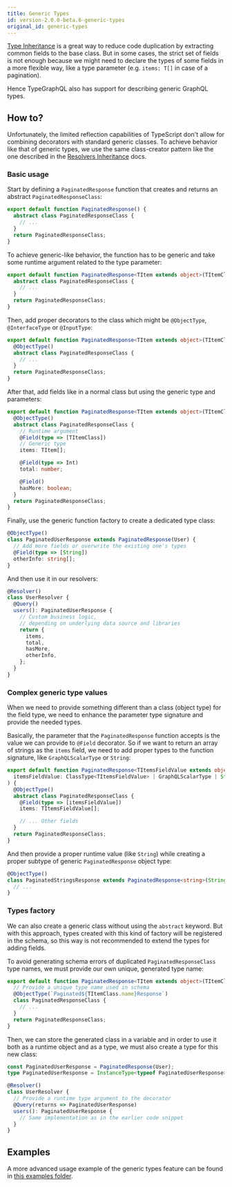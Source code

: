 ```yaml
---
title: Generic Types
id: version-2.0.0-beta.6-generic-types
original_id: generic-types
---
```


[Type Inheritance](./inheritance.md) is a great way to reduce code duplication by extracting common fields to the base class. But in some cases, the strict set of fields is not enough because we might need to declare the types of some fields in a more flexible way, like a type parameter (e.g. `items: T[]` in case of a pagination).

Hence TypeGraphQL also has support for describing generic GraphQL types.

## How to?

Unfortunately, the limited reflection capabilities of TypeScript don't allow for combining decorators with standard generic classes. To achieve behavior like that of generic types, we use the same class-creator pattern like the one described in the [Resolvers Inheritance](./inheritance.md) docs.

### Basic usage

Start by defining a `PaginatedResponse` function that creates and returns an abstract `PaginatedResponseClass`:

```ts
export default function PaginatedResponse() {
  abstract class PaginatedResponseClass {
    // ...
  }
  return PaginatedResponseClass;
}
```

To achieve generic-like behavior, the function has to be generic and take some runtime argument related to the type parameter:

```ts
export default function PaginatedResponse<TItem extends object>(TItemClass: ClassType<TItem>) {
  abstract class PaginatedResponseClass {
    // ...
  }
  return PaginatedResponseClass;
}
```

Then, add proper decorators to the class which might be `@ObjectType`, `@InterfaceType` or `@InputType`:

```ts
export default function PaginatedResponse<TItem extends object>(TItemClass: ClassType<TItem>) {
  @ObjectType()
  abstract class PaginatedResponseClass {
    // ...
  }
  return PaginatedResponseClass;
}
```

After that, add fields like in a normal class but using the generic type and parameters:

```ts
export default function PaginatedResponse<TItem extends object>(TItemClass: ClassType<TItem>) {
  @ObjectType()
  abstract class PaginatedResponseClass {
    // Runtime argument
    @Field(type => [TItemClass])
    // Generic type
    items: TItem[];

    @Field(type => Int)
    total: number;

    @Field()
    hasMore: boolean;
  }
  return PaginatedResponseClass;
}
```

Finally, use the generic function factory to create a dedicated type class:

```ts
@ObjectType()
class PaginatedUserResponse extends PaginatedResponse(User) {
  // Add more fields or overwrite the existing one's types
  @Field(type => [String])
  otherInfo: string[];
}
```

And then use it in our resolvers:

```ts
@Resolver()
class UserResolver {
  @Query()
  users(): PaginatedUserResponse {
    // Custom business logic,
    // depending on underlying data source and libraries
    return {
      items,
      total,
      hasMore,
      otherInfo,
    };
  }
}
```

### Complex generic type values

When we need to provide something different than a class (object type) for the field type, we need to enhance the parameter type signature and provide the needed types.

Basically, the parameter that the `PaginatedResponse` function accepts is the value we can provide to `@Field` decorator.
So if we want to return an array of strings as the `items` field, we need to add proper types to the function signature, like `GraphQLScalarType` or `String`:

```ts
export default function PaginatedResponse<TItemsFieldValue extends object>(
  itemsFieldValue: ClassType<TItemsFieldValue> | GraphQLScalarType | String | Number | Boolean,
) {
  @ObjectType()
  abstract class PaginatedResponseClass {
    @Field(type => [itemsFieldValue])
    items: TItemsFieldValue[];

    // ... Other fields
  }
  return PaginatedResponseClass;
}
```

And then provide a proper runtime value (like `String`) while creating a proper subtype of generic `PaginatedResponse` object type:

```ts
@ObjectType()
class PaginatedStringsResponse extends PaginatedResponse<string>(String) {
  // ...
}
```

### Types factory

We can also create a generic class without using the `abstract` keyword.
But with this approach, types created with this kind of factory will be registered in the schema, so this way is not recommended to extend the types for adding fields.

To avoid generating schema errors of duplicated `PaginatedResponseClass` type names, we must provide our own unique, generated type name:

```ts
export default function PaginatedResponse<TItem extends object>(TItemClass: ClassType<TItem>) {
  // Provide a unique type name used in schema
  @ObjectType(`Paginated${TItemClass.name}Response`)
  class PaginatedResponseClass {
    // ...
  }
  return PaginatedResponseClass;
}
```

Then, we can store the generated class in a variable and in order to use it both as a runtime object and as a type, we must also create a type for this new class:

```ts
const PaginatedUserResponse = PaginatedResponse(User);
type PaginatedUserResponse = InstanceType<typeof PaginatedUserResponse>;

@Resolver()
class UserResolver {
  // Provide a runtime type argument to the decorator
  @Query(returns => PaginatedUserResponse)
  users(): PaginatedUserResponse {
    // Same implementation as in the earlier code snippet
  }
}
```

## Examples

A more advanced usage example of the generic types feature can be found in [this examples folder](https://github.com/MichalLytek/type-graphql/tree/v2.0.0-beta.6/examples/generic-types).
